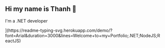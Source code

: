 ## Hi my name is Thanh 👋
I'm a .NET developer
<div align="center>
   [<img src="https://readme-typing-svg.herokuapp.com/demo/?font=Arial&duration=3000&lines=.NET;.React+JS;Node+JS"/>](https://readme-typing-svg.herokuapp.com/demo/?font=Arial&duration=3000&lines=Welcome+to+my+Portfolio;.NET;NodeJS;ReactJS)
  </div>
<!--
**Thanh250903/thanh250903** is a ✨ _special_ ✨ repository because its `README.md` (this file) appears on your GitHub profile.

Here are some ideas to get you started:

- 🔭 I’m currently working on ...
- 🌱 I’m currently learning ...
- 👯 I’m looking to collaborate on ...
- 🤔 I’m looking for help with ...
- 💬 Ask me about ...
- 📫 How to reach me: ...
- 😄 Pronouns: ...
- ⚡ Fun fact: ...
-->
